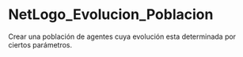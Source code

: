 # NetLogo_Evolucion_Poblacion
Crear una población de agentes cuya evolución esta determinada por ciertos parámetros. 
